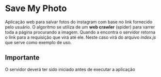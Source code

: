 # Save My Photo
Aplicação web para salvar fotos do instagram com base no link fornecido pelo usuário.
O algoritmo se utiliza de um **web crawler** (spider) para varrer toda a página procurando a imagem. Quando a encontra o servidor retorna o link para a requisição que virá até ele. Neste caso virá do arquivo *index.js* que serve como exemplo de uso.

## Importante
O servidor deverá ter sido iniciado antes de executar a aplicação
